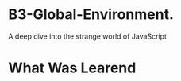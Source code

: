 # B3-Global-Environment.
<p> A deep dive into the strange world of JavaScript</p> 
<h1> What Was Learend </h1>
